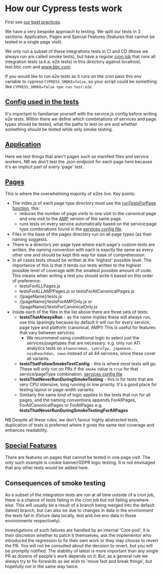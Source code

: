 # How our Cypress tests work

First see [our best practices](https://github.com/bbc/simorgh/blob/latest/cypress/README.md#best-practises).

We have a very bespoke approach to testing. We split our tests in 3 sections: Application, Pages and Special Features (features that cannot be tested in a single page visit). 

We only run a subset of these integrations tests in CI and CD (those we always run are called smoke tests), but have a regular [cron job](https://en.wikipedia.org/wiki/Cron) that runs all integration tests (a.k.a. e2e tests) in this directory against localhost, test.bbc.com and www.bbc.com.

If you would like to run e2e tests as it runs on the cron pass this env variable to cypress `CYPRESS_SMOKE=false`, so your script could be something like `CYPRESS_SMOKE=false npm run test:e2e`.

## [Config used in the tests](../support/config)
It's important to familiarise yourself with the service.js config before writing e2e tests. Within there we define which combinations of services and page types should be tested, what the paths to test on are and whether something should be tested while only smoke testing.

## [Application](./application)
Here we test things that aren't pages such as manifest files and service workers. NB we don't test the .json endpoint for each page here because it's an implicit part of every 'page' test.

## [Pages](./pages)
This is where the overwhelming majority of e2es live. 
Key points:
  - The index.js of each page type directory must use the [runTestsForPage function](../support/helpers/runTestsForPage.js), this:
    - reduces the number of page visits to one visit to the canonical page and one visit to the [AMP](https://amp.dev/) version of the same page.
    - runs tests on every service automatically based on the service:page type combinations found in the [services config file](../support/config/settings.js).
 - Files in the base of the pages directory run on all page types (as their naming suggests.
 - There is a directory per page type where each page's custom tests are written, the naming convention with each is exactly the same as every other one and should be kept this way for ease of comprehension.
 - In all cases tests should be written at the 'highest' possible level. The importance of this is that it tends our tests written to the highest possible level of coverage with the smallest possible amount of code. This means when writing a test you should write it based on this order of preference:
   - testsForALLPages.js
   - testsForALLAMPPages.js or testsForAllCanonicalPages.js
   - /[pageName]/tests.js
   - /[pageName]/testsForAMPOnly.js or /[pageName]/testsForCanonicalOnly.js
 - Inside each of the files in the list above there are three sets of tests:
   - **testsThatAlwaysRun** - as the name implies these will always run, use this sparingly because by default it will run for every service, page type and platform (canonical, AMP)! This is useful for features that vary between services.
     - We recommend using conditional logic to select just the services/pagetypes that are necessary. e.g. only run ATI analytics tests on `afaanoromoo, cymrufyw, japanese, naidheachdan, news` instead of all 44 services, since these cover all variants. 
   - **testsThatFollowSmokeTestConfig** - this is where most tests will go. These will only run on PRs if the `smoke` value is `true` for that service/pageType combination. [services config file](../support/config/settings.js)
   - **testsThatNeverRunDuringSmokeTesting** - this is for tests that are very CPU intensive, long running or low priority. It's a good place for testing layout or page-width variants.
   - Similarly the same kind of logic applies to the tests that run for all pages, and the naming conventions appends ForAllPages, ForAllCanonicalPages or ForAllPages e.g. **testsThatNeverRunDuringSmokeTestingForAllPages**


NB Despite all these rules, we don't favour highly abstracted tests, duplication of tests is preferred where it gives the same test coverage and enhances readability.

## [Special Features](./specialFeatures)
There are features on pages that cannot be tested in one page visit. The only such example is cookie banner/GDPR logic testing. It is not envisaged that any other tests would be added here.

## Consequences of smoke testing
As a subset of the integration tests are run at all time outside of a cron job, there is a chance of tests failing in the cron job but not failing anywhere else. This will usually be a result of a branch being merged into the default (latest) branch, but can also be due to changes in data in the environment the tests fail in (fixture data locally, test and live env data in those environments respectively).

Investigations of such failures are handled by an internal 'Core pod', it is their discretion whether to patch it themselves, ask the implementor who introduced the regression to fix their own work or they may choose to revert the PR. You will not be consulted about the decision to revert, but you will be promptly notified. The stability of latest is more important than any single PR as dozens of people's work depends on it. But, as a general rule we always try to fix-forwards as we wish to 'move fast and break things', but hopefully not in the same way twice.
